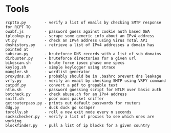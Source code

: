 # Tools
    rcptto.py        - verify a list of emails by checking SMTP response for RCPT TO
    owabf.js         - password guess against cookie auth based OWA
    iplookup.py      - scrape some generic info about an IPv4 address
    vt.py            - check an IPv4 address using Virus Total API
    dnshistory.py    - retrieve a list of IPv4 addresses a domain has pointed at
    subscan.py       - bruteforce DNS records with a list of sub domains
    dirbuster.py     - bruteforce directories for a given url
    bikescan.sh      - brute force ipsec phase one specs
    keylog.sh        - simple keylogger using strace
    mangler.sh       - wordlist generator
    proxydns.sh      - probably should be in .bashrc prevent dns leakage
    vrfy.py          - verify an email by checking SMTP using VRFY command
    catpdf.py        - convert a pdf to grepable text
    ntlm.sh          - password guessing script for NTLM over basic auth
    botcheck.py      - check abuse.ch for an IPv4 address
    sniff.sh         - poor mans packet sniffer
    getrouterpass.py - prints out default passwords for routers
    ddg.py           - duck duck go scraper
    torolly.sh       - roll a new exit node every n seconds
    sockschecker.py  - verify a list of proxies to see which ones are working
    blockfinder.py   - pull a list of ip blocks for a given country
